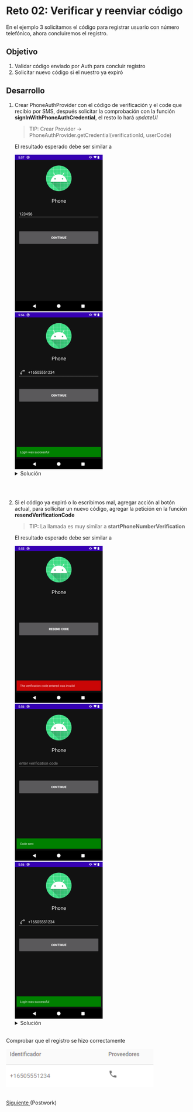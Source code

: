 # Reto  02: Verificar y reenviar código

En el ejemplo 3 solicitamos el código para registrar usuario con número telefónico, ahora concluiremos el registro.

## Objetivo

1. Validar código enviado por Auth para concluir registro
2. Solicitar nuevo código si el nuestro ya expiró

## Desarrollo


1. Crear PhoneAuthProvider con el código de verificación y el code que recibio por SMS, después solicitar la comprobación con la función **signInWithPhoneAuthCredential**, el resto lo hará *updateUI*

    > TIP: Crear Provider -> PhoneAuthProvider.getCredential(verificationId, userCode)

    El resultado esperado debe ser similar a 

    <img src="assets/04.png" width="50%"/>

    <img src="assets/03.png" width="50%"/>

    </br>

    <details>
      <summary>Solución</summary>
        
      ```kotlin
      private fun verifyPhoneNumberWithCode(verificationId: String, code: String) {
        val credential = PhoneAuthProvider.getCredential(verificationId, code)
        signInWithPhoneAuthCredential(credential)
      }
      ```
    </details>

  </br>

</br>

2. Si el código ya expiró o lo escribimos mal, agregar acción al botón actual, para sollicitar un nuevo código, agregar la petición en la función **resendVerificationCode**

    > TIP: La llamada es muy similar a **startPhoneNumberVerification**

    El resultado esperado debe ser similar a 

    <img src="assets/01.png" width="50%"/>

    <img src="assets/02.png" width="50%"/>

    <img src="assets/03.png" width="50%"/>

    </br>

    <details>
      <summary>Solución</summary>
        
      ```kotlin
      private fun resendVerificationCode(
        phoneNumber: String,
        token: PhoneAuthProvider.ForceResendingToken?
      ) {
        val optionsBuilder = PhoneAuthOptions.newBuilder(auth)
          .setPhoneNumber(phoneNumber)       // Phone number to verify
          .setTimeout(60L, TimeUnit.SECONDS) // Timeout and unit
          .setActivity(this)                 // Activity (for callback binding)
          .setCallbacks(callbacks)          // OnVerificationStateChangedCallbacks
        if (token != null) {
          optionsBuilder.setForceResendingToken(token) // callback's ForceResendingToken
        }
        PhoneAuthProvider.verifyPhoneNumber(optionsBuilder.build())
      }
      ```
    </details>

    </br>

Comprobar que el registro se hizo correctamente

<img src="assets/05.png" width="80%"/>

</br>
</br>

[Siguiente ](../Postwork/README.md)(Postwork)

